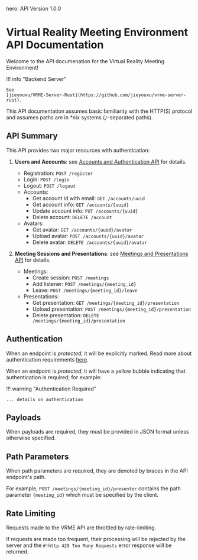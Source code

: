 hero: API Version 1.0.0

# Virtual Reality Meeting Environment API Documentation

Welcome to the API documenation for the Virtual Reality Meeting Environment!

!!! info "Backend Server"

	See
	[jieyouxu/VRME-Server-Rust](https://github.com/jieyouxu/vrme-server-rust).

This API documentation assumes basic familiarity with the HTTP(S) protocol and
assumes paths are in *nix systems (`/`-separated paths).

## API Summary

This API provides two major resources with authentication:

1. **Users and Accounts**: see
   [Accounts and Authentication API](./accounts-authentication/index.md) for
   details.

	- Registration: `POST /register`
	- Login: `POST /login`
	- Logout: `POST /logout`
	- Accounts:
		- Get account id with email: `GET /accounts/uuid`
		- Get account info: `GET /accounts/{uuid}`
		- Update account info: `PUT /accounts/{uuid}`
		- Delete account: `DELETE /account`
	- Avatars:
		- Get avatar: `GET /accounts/{uuid}/avatar`
		- Upload avatar: `POST /accounts/{uuid}/avatar`
		- Delete avatar: `DELETE /accounts/{uuid}/avatar`

2. **Meeting Sessions and Presentations**: see
   [Meetings and Presentations API](./meetings-presentations/index.md) for
   details.

	- Meetings:
		- Create session: `POST /meetings`
		- Add listener: `POST /meetings/{meeting_id}`
		- Leave: `POST /meetings/{meeting_id}/leave`
	- Presentations:
		- Get presentation: `GET /meetings/{meeting_id}/presentation`
		- Upload presentation: `POST /meetings/{meeting_id}/presentation`
		- Delete presentation: `DELETE /meetings/{meeting_id}/presentation`

## Authentication

When an endpoint is _protected_, it will be explicitly marked. Read more about
authentication requirements [here](./accounts-authentication/index.md).

When an endpoint is _protected_, it will have a yellow bubble indicating that
authentication is required; for example:

!!! warning "Authentication Required"

	... details on authentication

## Payloads

When payloads are required, they must be provided in JSON format unless
otherwise specified.

## Path Parameters

When path parameters are required, they are denoted by braces in the API
endpoint's path.

For example, `POST /meetings/{meeting_id}/presenter` contains the path parameter
`{meeting_id}` which must be specified by the client.

## Rate Limiting

Requests made to the VRME API are throttled by rate-limiting.

If requests are made too frequent, their processing will be rejected by the
server and the `#!http 429 Too Many Requests` error response will be returned.
